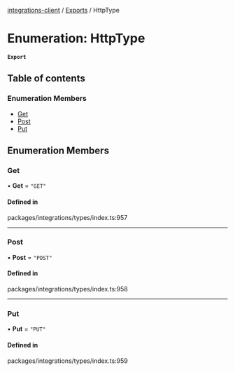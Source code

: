 [integrations-client](../README.md) / [Exports](../modules.md) / HttpType

# Enumeration: HttpType

**`Export`**

## Table of contents

### Enumeration Members

- [Get](HttpType.md#get)
- [Post](HttpType.md#post)
- [Put](HttpType.md#put)

## Enumeration Members

### Get

• **Get** = ``"GET"``

#### Defined in

packages/integrations/types/index.ts:957

___

### Post

• **Post** = ``"POST"``

#### Defined in

packages/integrations/types/index.ts:958

___

### Put

• **Put** = ``"PUT"``

#### Defined in

packages/integrations/types/index.ts:959
